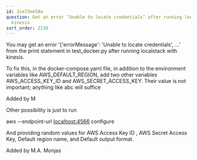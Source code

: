 ```yaml
---
id: 2ce73ee58a
question: Get an error ‘Unable to locate credentials’ after running localstack with
  kinesis
sort_order: 2230
---
```


You may get an error ‘{'errorMessage': 'Unable to locate credentials', …’ from the print statement in test_docker.py after running localstack with kinesis.

To fix this, in the docker-compose.yaml file, in addition to the environment variables like AWS_DEFAULT_REGION, add two other variables AWS_ACCESS_KEY_ID and AWS_SECRET_ACCESS_KEY. Their value is not important; anything like abc will suffice

Added by M

Other possibility is just to run

aws --endpoint-url [localhost:4566](http://localhost:4566) configure

And providing random values for AWS Access Key ID , AWS Secret Access Key, Default region name, and Default output format.

Added by M.A. Monjas

